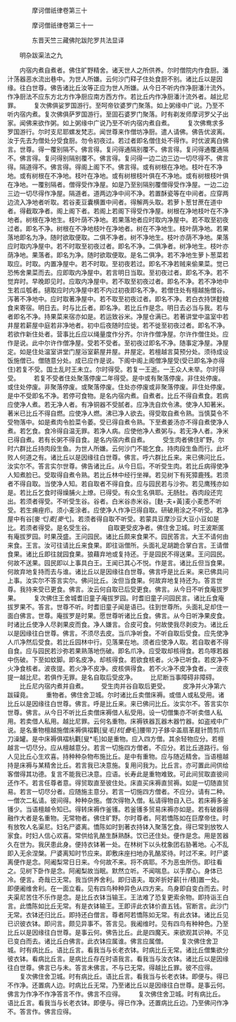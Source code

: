 <!-- { "loadSidebar": true } -->

　　　　摩诃僧祇律卷第三十



　　　　摩诃僧祇律卷第三十一

　　　　东晋天竺三藏佛陀跋陀罗共法显译

　　明杂跋渠法之九

　　内宿内煮自煮者。佛住旷野精舍。诸天世人之所供养。尔时僧院内作食厨。潘汁荡器恶水流出巷中。为世人所嫌。云何沙门释子住处食厨不别。诸比丘以是因缘。往白世尊。佛告诸比丘汝等正应为世人所嫌。从今日不听内作净厨潘汁流外。作净厨法不应东方北方作净厨应南方西方作。若比丘内作净厨潘汁流外者。越比尼罪。
　　复次佛俱娑罗国游行。至呵帝钦婆罗门聚落。如上粥缘中广说。乃至不听内宿内煮。复次佛俱萨罗国游行。至固石婆罗门聚落。时有剃发师摩诃罗父子出家。闻佛来欲作粥。如上粥缘中广说乃至不听内宿内煮自煮。
　　复次佛鸯求多罗国游行。尔时支尼耶螺发梵志。闻世尊来作僧坊净厨。遣人请佛。佛告优波离。汝于先去为僧处分受食厨。勿令初夜过。若过者即名僧住处不得作。时优波离白佛言。世尊。得一覆别隔不。佛言得。复问得通隔别覆不。佛言得。复问得通覆通隔不。佛言得。复问得别隔别覆不。佛言得。复问得一边二边三边一切尽得不。佛言得。隔道得不。佛言得。得阁上阁下不。佛言得。或有树根在净地。枝叶在不净地。或有树根在不净地。枝叶在净地。或有树根枝叶俱在不净地。或有树根枝叶俱在净地。一覆别隔者。僧得受作净屋。如是乃至别隔别覆僧得受作净屋。一边二边三边一切尽得作净屋。隔道者。道两边净中间不净。若置酥瓷等在中间者。应穿两边流入净地者听取。若谷麦豆囊横置中间者。得解两头取。若萝卜葱甘蔗在道中者。得截取净者。阁上阁下者。若阁上若阁下得受作净屋。树根在净地枝叶在不净地者。树根在净地生。枝叶荫不净地。若果落地者应时取内净屋中。若不取至初夜过者。即名不净。树根在不净地枝叶在净地者。树在不净地生。枝叶荫净地。若果落地即名为净。随时欲取便取。二俱不净者。树不净地生。枝叶亦荫不净地。果落应时取内净屋中。若不时取至初夜过者。即名不净。二俱净者。树净地生。枝叶亦荫净地。果落者。即名为净。随时欲取便取。是名二俱净。若不净地生萝卜葱菜若取应。时取。内置净屋中。若不时取。至初夜若过。即名不净若贼来偷果菜。觉已恐怖舍果菜而去。应即取内净屋中。若言明日当取。至初夜过者。即名不净。若不觉弃时。早晚即见时。应取内净屋中。若不取至初夜过者。即名不净。若不净地中生若瓜瓠者。擿取应时内净屋中若不内过初夜即名不净。若僧住处有檀越施僧谷。泻著不净地中。应时取著净屋中。若不取至初夜过者。即名不净。若白衣持饼麨粮食来寄宿。明日去。时与比丘者。即名净。若比丘作是念。明日去必当与我。若与者即名不净。持果菜来宿亦如是。若运致谷米。净屋仓满已。若著讲堂中温室中若井屋若薪屋中庭若非净地者。初中后夜随时应徙。若不徙至初夜过者。即名不净。若欲作新住处者。营事比丘应以绳量度作分齐。尔许作僧净屋。尔许作僧住处。应作是说。此中尔许作僧净屋。受若不受者。至初夜过即名不净。随事定净屋。净屋定。如是住处温室讲堂门屋浴室薪屋井屋。井屋定。若檀越言莫预分处。须待成设饭施僧已。僧随意分处。成已应作是说。下阁中阁上阁僧净屋受(受已即名净亦得住)若复不受。国土乱时王未立。尔时得受。若复一王逝。一王众人未举。尔时得受。
　　若复不受者住处聚落停废二年得受。是中或有聚落停废。非住处停废。或住处停废。非聚落停废。或聚落停废。住处亦停废或非聚落停废。非住处停废。是中不受即名不净。若停可食物。是名内宿内煮。自煮者。比丘不得自煮食。若病应使净人煮。若无净人者。有净铜器不受腻者。应净洗自炊令沸。使净人知著米。著米已比丘不得自燃。应使净人燃。沸已净人欲去。得受取自煮令熟。当慎莫令不受物落中。如是煮肉令脸菜令萎。受已得自煮令熟。下至煮姜汤亦不得自煮使净人煮。若乞食。食冷得自温无罪。若净人病。应使他净人煮粥与。若无净人者。净米已得自煮。若有长粥不得自食。是名内宿内煮自煮。
　　受生肉者佛住旷野。尔时六群比丘持肉段生鱼。为世人所嫌。云何沙门不能乞食。持肉段生鱼而行。此坏败人何道之有。诸比丘以是因缘往白世尊。佛言。呼六群比丘来。来已佛问比丘。汝实尔不。答言实尔世尊。佛告诸比丘。从今日后。不听受生肉。若比丘病得使净人知煮脸已。受取得自煮令熟。若比丘林中经行坐禅。若见树下有死獐鹿残。若须者不得自取。当使净人知。若自取者不得自食。应与园民若与沙弥。若见鹰残亦如是。若比丘乞食时得燥脯火上燎。已得受。有众生名俱耶。无肠肚。吞肉段还完出。若须者得受。不听受生谷。谷者。白米谷赤米谷。[麩-夫+黃]麦小麦悉不听受。若生痈痤疖。须小麦涂者。应使净人作净已得自取。研破用涂之不听受。若净屋中有谷[麥*弋]麦[麥*弋]。若须者得自取不听受。若蒙具豆摩沙豆大豆小豆如是比。若须者得受。是名受生谷。
　　自取更受皮净者。佛住舍卫城。时王波斯匿有庵拔罗园。时果茂盛。王问园民。诸比丘颇来食果不。园民答言。大王不请何由来食。王言。汝可往请比丘来食果。即往诣僧所。头面礼足胡跪合掌白言。王请僧食果。诸比丘即往就园食果。狼藉弃地或复持还。于是园民不得送果。王问园民。何故不送果。园民即以上事具白王。王闻已其心不悦。作是言。诸比丘但当食果。何故弃地复持而去与谁。诸比丘以是因缘往白世尊。佛言呼是比丘来。来已佛具问上事。汝实尔不答言实尔。佛问比丘。汝但当食果。何故弃地复持还为。答言世尊。我持来受已更食。佛言。汝云何自取已后受更食。佛言。从今日不听食庵拔罗果。
　　复次佛住王舍城耆旧童子庵拔罗园。时耆旧童子问园民言。诸比丘食庵拔罗果不。答言。世尊不听。时耆旧童子闻是语已。往到世尊所。头面礼足却住一面白佛言。世尊。庵拔罗是时果。愿世尊听诸比丘食。佛言。从今日听净果皮食。时诸比丘使净人尽剥果皮而食。净人嫌言。合皮可食。何故使我尽剥皮为。诸比丘以是因缘往白世尊。佛言。不须尽去皮。当爪净听食。不听自取后受食。应先使净人爪净然后受食。若比丘园林中行。见落果在地。须者应使净人取。若自取者不得自食。应与园民若沙弥若果熟落地伤破。即名爪净。应受取却核得食。若鸟啄若器中伤破。下至如蚊脚。即名皮净。却核得食。若欲食核者。火净已听食。若皮净不火净食核者。波夜提。若火净不皮净。皮核俱得食。若不火净不皮净食者。一波夜提一越比尼。若俱作无罪。是名自取后受皮净。
　　比尼断当事障碍非障碍。
　　比丘尼内宿内煮并自煮。
　　受生肉并谷自取后更受。
　　皮净并火净第六跋磲竟。
　　重物者。佛住舍卫城。尔时诸比丘卖僧床褥。或借人或私受用。诸比丘以是因缘往白世尊。佛言。呼是比丘来。来已佛问比丘。汝实尔不。答言实尔世尊。佛言。从今日不听比丘卖僧床褥借人私受用。设一切僧集亦不听卖借人私用。若卖借人私用。越比尼罪。云何名重物。床褥铁器瓦器木器竹器。如盗戒中广说。是名重物檀越施僧床褥俱褶氍[叟*毛]杭[疊*毛]腰带刀子鉹伞盖扇革屣针筒剪爪刀澡罐。是中床褥俱褶杭氍[叟*毛]如是重物。应入四方僧。其余轻物应分。若檀越言一切尽分。应从檀越意分。若言一切施四方僧者。不应分。若比丘道路行。俗人见比丘心生欢喜。持种种杂物布施比丘。是中有重物。应与随近精舍。当语檀越持是床褥与某精舍比丘。若言我已决意施。复用问我为。比丘言。亦可置此间供给客僧得其功德。复言不能我已决意。应语。长寿此是重物难致。可此间贸取直彼间还作不。若言任尊者意。得贸取直至彼住处。床直买床褥直贸褥。如是一切随直贸易。若言一切尽分者。应随施主意分。若言一切施四方僧者。不应分。请有二种。一僧次二私请。彼间得。种种杂施。僧次得物入僧。私请得物自入已。若床褥多釜镬少。当语檀越令知已。得转床褥作釜镬。若釜镬多贸易床褥亦如是。若有破器得融作大者是名重物。无常物者。佛住旷野。尔时尊者。阿若憍陈如在巨摩帝住。时有放牧人名渠尼。妇名尸婆离。憍陈如时到著衣持钵入聚落乞食。得已常到放牧人家食。时妇人信心欢喜。常供给乳酪生酥熟酥。饮已还住处。便作是念。用是苦器久在世为。我厌患此身。便持衣钵著一处。在林树下以头枕象团右胁著地。心不乱即入无余涅槃。尸婆离知时节应来。即敷床座扫地办乳酪浆待。时过不来。时尸婆离便作是念。阿阇梨常日日来。今何故不来。将不病耶。不为恶虫所伤。即往看之。见树下卧作是念。阿阇梨故当眠。默然立听。不闻喘息。以手摩心。身体已冷。便言。奇哉已无常。我当供养舍利。即归语夫。取斧折好薪[卄/積]置一处。即便阇维舍利。在一面立看。见有四鸟种种异色从四方来。鸟身即自变白而去。时夫渠尼苦住不乐作是念。是比丘衣钵当输王。王法难了恐复更索余物。即持诣王白言。此憍陈如比丘无常。有是衣钵输王。王即评此衣钵价直五钱。官断言。此沙门无常。衣钵还归比丘。即持还白僧言。尊者阿若憍陈如无常。有此衣钵。诸比丘见已识彼衣钵。即问言。颇见异事不。答言见。我阇维时。见有四鸟有种种色。乃至比丘以是因缘往白世尊。是事云何。佛告比丘。此是四魔天。来欲观其识神。不见已变白而去。诸比丘白佛言。此衣钵应属谁。佛言应属僧。
　　复次佛住舍卫城。时有病比丘。语比丘言。看我当与长老衣钵。时病比丘无常。诸比丘僧集欲分彼衣钵。看病比丘言。是病比丘存在时语我言。看我当与汝衣钵。诸比丘以是因缘往白世尊。佛言已与未。答言未佛言。不与已无常。得越比丘罪。彼不应得。
　　复次佛住舍卫城。时有病比丘。语比丘言。看我当与长老衣钵。即便与。得已不作净。还置病人边。时病比丘无常。乃至诸比丘以是因缘往白世尊。是事云何。佛言为作净不作净答言不作。佛言不应得。
　　复次佛住舍卫城。时有病比丘。语比丘言。看我当与长老衣钵。即便与。得已作净。还置病比丘边。乃至佛问作净不。答言作。佛言应得。
